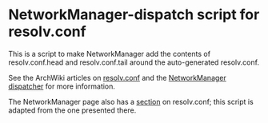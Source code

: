 NetworkManager-dispatch script for resolv.conf
==============================================

This is a script to make NetworkManager add the contents of resolv.conf.head and resolv.conf.tail around the auto-generated resolv.conf.

See the ArchWiki articles on [resolv.conf](https://wiki.archlinux.org/index.php/Resolv.conf) and the [NetworkManager dispatcher](https://wiki.archlinux.org/index.php/NetworkManager#Network_services_with_NetworkManager_dispatcher) for more information.

The NetworkManager page also has a [section](https://wiki.archlinux.org/index.php/NetworkManager#NetworkManager_prevents_DHCPCD_from_using_resolv.conf.head_and_resolv.conf.tail) on resolv.conf; this script is adapted from the one presented there.
